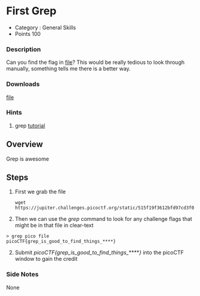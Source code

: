 
# First Grep
- Category : General Skills
- Points 100

### Description

Can you find the flag in [file](https://jupiter.challenges.picoctf.org/static/515f19f3612bfd97cd3f0c0ba32bd864/file)? This would be really tedious to look through manually, something tells me there is a better way.


### Downloads
[file](./file)


### Hints

1. grep [tutorial](https://ryanstutorials.net/linuxtutorial/grep.php)


## Overview

Grep is awesome


## Steps

1. First we grab the file

   ```
   wget https://jupiter.challenges.picoctf.org/static/515f19f3612bfd97cd3f0c0ba32bd864/file
   ```

2. Then we can use the *grep* command to look for any challenge flags that might be in that file in clear-text

  ```
  > grep pico file
  picoCTF{grep_is_good_to_find_things_****}
  ```


2. Submit *picoCTF{grep_is_good_to_find_things_******}* into the picoCTF window to gain the credit



### Side Notes

None
